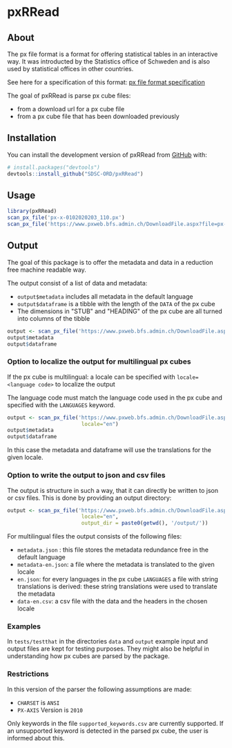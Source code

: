 
# pxRRead

<!-- badges: start -->
<!-- badges: end -->

## About

The px file format is a format for offering statistical tables
in an interactive way. It was introducted by the Statistics office of Schweden and
is also used by statistical offices in other countries.

See here for a specification of this format: [px file format specification](https://www.scb.se/en/services/statistical-programs-for-px-files/px-file-format/)

The goal of pxRRead is parse px cube files:
- from a download url for a px cube file
- from a px cube file that has been downloaded previously

## Installation

You can install the development version of pxRRead from [GitHub](https://github.com/) with:

``` r
# install.packages("devtools")
devtools::install_github("SDSC-ORD/pxRRead")
```

## Usage

``` r
library(pxRRead)
scan_px_file('px-x-0102020203_110.px')
scan_px_file('https://www.pxweb.bfs.admin.ch/DownloadFile.aspx?file=px-x-0602000000_107')
```

## Output

The goal of this package is to offer the metadata and data in a reduction free machine readable
way.

The output consist of a list of data and metadata:
- `output$metadata` includes all metadata in the default language
- `output$dataframe` is a tibble with the length of the `DATA` of the px cube 
- The dimensions in "STUB" and "HEADING" of the px cube are all turned into columns of the tibble

``` r
output <- scan_px_file('https://www.pxweb.bfs.admin.ch/DownloadFile.aspx?file=px-x-0602000000_107')
output$metadata
output$dataframe
```

### Option to localize the output for multilingual px cubes

If the px cube is multilingual: a locale can be specified with `locale=<language code>` to
localize the output

The language code must match the language code used in the px cube and specified with the 
`LANGUAGES` keyword. 

``` r
output <- scan_px_file('https://www.pxweb.bfs.admin.ch/DownloadFile.aspx?file=px-x-0602000000_107',
                        locale="en")
output$metadata
output$dataframe
```

In this case the metadata and dataframe will use the translations for the given locale.

### Option to write the output to json and csv files

The output is structure in such a way, that it can directly be written to json or csv files.
This is done by providing an output directory: 


``` r
output <- scan_px_file('https://www.pxweb.bfs.admin.ch/DownloadFile.aspx?file=px-x-0602000000_107',
                        locale="en",
                        output_dir = paste0(getwd(), '/output/'))
```

For multilingual files the output consists of the following files:

- `metadata.json` : this file stores the metadata redundance free in the default language
- `metadata-en.json`: a file where the metadata is translated to the given locale
- `en.json`: for every languages in the px cube `LANGUAGES` a file with string translations is
  derived: these string translations were used to translate the metadata
- `data-en.csv`: a csv file with the data and the headers in the chosen locale

### Examples

In `tests/testthat` in the directories `data` and `output` example input and 
output files are kept for testing purposes. They might also be helpful in understanding 
how px cubes are parsed by the package.

### Restrictions

In this version of the parser the following assumptions are made:

- `CHARSET` is `ANSI`
- `PX-AXIS` Version is `2010`

Only keywords in the file `supported_keywords.csv` are currently supported.
If an unsupported keyword is detected in the parsed px cube, the user is informed about this.
